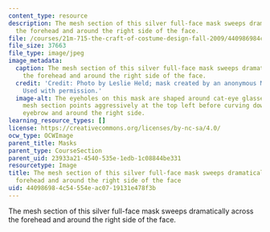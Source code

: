 ```yaml
---
content_type: resource
description: The mesh section of this silver full-face mask sweeps dramatically across
  the forehead and around the right side of the face.
file: /courses/21m-715-the-craft-of-costume-design-fall-2009/440986984c54554eac0719131e478f3b_IMG_0714.jpg
file_size: 37663
file_type: image/jpeg
image_metadata:
  caption: The mesh section of this silver full-face mask sweeps dramatically across
    the forehead and around the right side of the face.
  credit: 'Credit: Photo by Leslie Held; mask created by an anonymous MIT student.
    Used with permission.'
  image-alt: The eyeholes on this mask are shaped around cat-eye glasses, and the
    mesh section points aggressively at the top left before curving down to the left
    eyebrow and around the right side.
learning_resource_types: []
license: https://creativecommons.org/licenses/by-nc-sa/4.0/
ocw_type: OCWImage
parent_title: Masks
parent_type: CourseSection
parent_uid: 23933a21-4540-535e-1edb-1c08844be331
resourcetype: Image
title: The mesh section of this silver full-face mask sweeps dramatically across the
  forehead and around the right side of the face
uid: 44098698-4c54-554e-ac07-19131e478f3b
---
```

The mesh section of this silver full-face mask sweeps dramatically across the forehead and around the right side of the face.